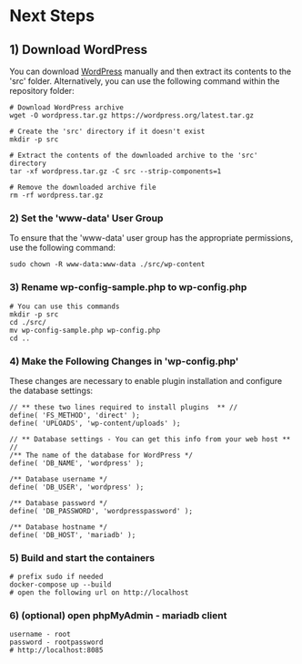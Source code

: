 # Next Steps
## 1) Download WordPress
You can download [WordPress](https://wordpress.org/latest.tar.gz)
 manually and then extract its contents to the 'src' folder. Alternatively, you can use the following command within the repository folder:

```    
# Download WordPress archive
wget -O wordpress.tar.gz https://wordpress.org/latest.tar.gz

# Create the 'src' directory if it doesn't exist
mkdir -p src

# Extract the contents of the downloaded archive to the 'src' directory
tar -xf wordpress.tar.gz -C src --strip-components=1

# Remove the downloaded archive file
rm -rf wordpress.tar.gz
```


### 2) Set the 'www-data' User Group
To ensure that the 'www-data' user group has the appropriate permissions, use the following command:
```
sudo chown -R www-data:www-data ./src/wp-content
```

### 3) Rename wp-config-sample.php to wp-config.php
```
# You can use this commands
mkdir -p src
cd ./src/
mv wp-config-sample.php wp-config.php
cd ..
```

### 4) Make the Following Changes in 'wp-config.php'
These changes are necessary to enable plugin installation and configure the database settings:

```
// ** these two lines required to install plugins  ** //
define( 'FS_METHOD', 'direct' );
define( 'UPLOADS', 'wp-content/uploads' );

// ** Database settings - You can get this info from your web host ** //
/** The name of the database for WordPress */
define( 'DB_NAME', 'wordpress' );

/** Database username */
define( 'DB_USER', 'wordpress' );

/** Database password */
define( 'DB_PASSWORD', 'wordpresspassword' );

/** Database hostname */
define( 'DB_HOST', 'mariadb' );
```

### 5) Build and start the containers

```
# prefix sudo if needed
docker-compose up --build
# open the following url on http://localhost
```
### 6) (optional) open phpMyAdmin - mariadb client
    username - root
    password - rootpassword
    # http://localhost:8085
